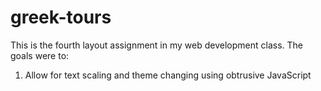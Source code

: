 # greek-tours
This is the fourth layout assignment in my web development class. The goals were to:
  1. Allow for text scaling and theme changing using obtrusive JavaScript
